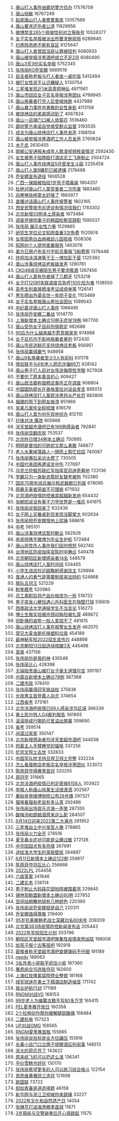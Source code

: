 1. [唐山打人事件由廊坊警方侦办](https://s.weibo.com//weibo?q=%23%E5%94%90%E5%B1%B1%E6%89%93%E4%BA%BA%E4%BA%8B%E4%BB%B6%E7%94%B1%E5%BB%8A%E5%9D%8A%E8%AD%A6%E6%96%B9%E4%BE%A6%E5%8A%9E%23&Refer=top) 17576759
2. [唐山徐敏](https://s.weibo.com//weibo?q=%23%E5%94%90%E5%B1%B1%E5%BE%90%E6%95%8F%23&Refer=top) 16767249
3. [起底唐山打人者累累案底](https://s.weibo.com//weibo?q=%23%E8%B5%B7%E5%BA%95%E5%94%90%E5%B1%B1%E6%89%93%E4%BA%BA%E8%80%85%E7%B4%AF%E7%B4%AF%E6%A1%88%E5%BA%95%23&Refer=top) 12057569
4. [唐山要求还伤者公道](https://s.weibo.com//weibo?q=%23%E5%94%90%E5%B1%B1%E8%A6%81%E6%B1%82%E8%BF%98%E4%BC%A4%E8%80%85%E5%85%AC%E9%81%93%23&Refer=top) 11929956
5. [微博禁言265个挑唆性别对立等账号](https://s.weibo.com//weibo?q=%23%E5%BE%AE%E5%8D%9A%E7%A6%81%E8%A8%80265%E4%B8%AA%E6%8C%91%E5%94%86%E6%80%A7%E5%88%AB%E5%AF%B9%E7%AB%8B%E7%AD%89%E8%B4%A6%E5%8F%B7%23&Refer=top) 10526377
6. [女子实名举报被派出所要求删视频](https://s.weibo.com//weibo?q=%23%E5%A5%B3%E5%AD%90%E5%AE%9E%E5%90%8D%E4%B8%BE%E6%8A%A5%E8%A2%AB%E6%B4%BE%E5%87%BA%E6%89%80%E8%A6%81%E6%B1%82%E5%88%A0%E8%A7%86%E9%A2%91%23&Refer=top) 6289940
7. [扫黑除恶绝不能有盲区](https://s.weibo.com//weibo?q=%23%E6%89%AB%E9%BB%91%E9%99%A4%E6%81%B6%E7%BB%9D%E4%B8%8D%E8%83%BD%E6%9C%89%E7%9B%B2%E5%8C%BA%23&Refer=top) 6125647
8. [唐山打人者曾因当庭认罪被轻判](https://s.weibo.com//weibo?q=%23%E5%94%90%E5%B1%B1%E6%89%93%E4%BA%BA%E8%80%85%E6%9B%BE%E5%9B%A0%E5%BD%93%E5%BA%AD%E8%AE%A4%E7%BD%AA%E8%A2%AB%E8%BD%BB%E5%88%A4%23&Refer=top) 6080933
9. [唐山被举报涉黑酒吧成立不足2月](https://s.weibo.com//weibo?q=%23%E5%94%90%E5%B1%B1%E8%A2%AB%E4%B8%BE%E6%8A%A5%E6%B6%89%E9%BB%91%E9%85%92%E5%90%A7%E6%88%90%E7%AB%8B%E4%B8%8D%E8%B6%B32%E6%9C%88%23&Refer=top) 6080490
10. [唐山3天3份实名举报](https://s.weibo.com//weibo?q=%23%E5%94%90%E5%B1%B13%E5%A4%A93%E4%BB%BD%E5%AE%9E%E5%90%8D%E4%B8%BE%E6%8A%A5%23&Refer=top) 5752345
11. [张伟丽KO乔安娜](https://s.weibo.com//weibo?q=%23%E5%BC%A0%E4%BC%9F%E4%B8%BDKO%E4%B9%94%E5%AE%89%E5%A8%9C%23&Refer=top) 5689519
12. [目击者称老板与打人者坐一桌吃饭](https://s.weibo.com//weibo?q=%23%E7%9B%AE%E5%87%BB%E8%80%85%E7%A7%B0%E8%80%81%E6%9D%BF%E4%B8%8E%E6%89%93%E4%BA%BA%E8%80%85%E5%9D%90%E4%B8%80%E6%A1%8C%E5%90%83%E9%A5%AD%23&Refer=top) 5412494
13. [被打女性说不认识嫌疑人](https://s.weibo.com//weibo?q=%23%E8%A2%AB%E6%89%93%E5%A5%B3%E6%80%A7%E8%AF%B4%E4%B8%8D%E8%AE%A4%E8%AF%86%E5%AB%8C%E7%96%91%E4%BA%BA%23&Refer=top) 5130754
14. [三星堆发现近1米高青铜神坛](https://s.weibo.com//weibo?q=%23%E4%B8%89%E6%98%9F%E5%A0%86%E5%8F%91%E7%8E%B0%E8%BF%911%E7%B1%B3%E9%AB%98%E9%9D%92%E9%93%9C%E7%A5%9E%E5%9D%9B%23&Refer=top) 4971561
15. [唐山市回应女子实名举报涉黑团伙](https://s.weibo.com//weibo?q=%23%E5%94%90%E5%B1%B1%E5%B8%82%E5%9B%9E%E5%BA%94%E5%A5%B3%E5%AD%90%E5%AE%9E%E5%90%8D%E4%B8%BE%E6%8A%A5%E6%B6%89%E9%BB%91%E5%9B%A2%E4%BC%99%23&Refer=top) 4799945
16. [唐山施暴者打完人后曾喊快跑](https://s.weibo.com//weibo?q=%23%E5%94%90%E5%B1%B1%E6%96%BD%E6%9A%B4%E8%80%85%E6%89%93%E5%AE%8C%E4%BA%BA%E5%90%8E%E6%9B%BE%E5%96%8A%E5%BF%AB%E8%B7%91%23&Refer=top) 4437989
17. [唐山暴力事件中勇敢的女性身影](https://s.weibo.com//weibo?q=%23%E5%94%90%E5%B1%B1%E6%9A%B4%E5%8A%9B%E4%BA%8B%E4%BB%B6%E4%B8%AD%E5%8B%87%E6%95%A2%E7%9A%84%E5%A5%B3%E6%80%A7%E8%BA%AB%E5%BD%B1%23&Refer=top) 4113158
18. [被烧烤店的弟弟感动到了](https://s.weibo.com//weibo?q=%23%E8%A2%AB%E7%83%A7%E7%83%A4%E5%BA%97%E7%9A%84%E5%BC%9F%E5%BC%9F%E6%84%9F%E5%8A%A8%E5%88%B0%E4%BA%86%23&Refer=top) 4067824
19. [唐山一店铺门口被人放菊花](https://s.weibo.com//weibo?q=%23%E5%94%90%E5%B1%B1%E4%B8%80%E5%BA%97%E9%93%BA%E9%97%A8%E5%8F%A3%E8%A2%AB%E4%BA%BA%E6%94%BE%E8%8F%8A%E8%8A%B1%23&Refer=top) 3516460
20. [廊坊警方承诺自觉接受群众监督](https://s.weibo.com//weibo?q=%23%E5%BB%8A%E5%9D%8A%E8%AD%A6%E6%96%B9%E6%89%BF%E8%AF%BA%E8%87%AA%E8%A7%89%E6%8E%A5%E5%8F%97%E7%BE%A4%E4%BC%97%E7%9B%91%E7%9D%A3%23&Refer=top) 3193535
21. [成龙为唐山烧烤店打人事件发声](https://s.weibo.com//weibo?q=%23%E6%88%90%E9%BE%99%E4%B8%BA%E5%94%90%E5%B1%B1%E7%83%A7%E7%83%A4%E5%BA%97%E6%89%93%E4%BA%BA%E4%BA%8B%E4%BB%B6%E5%8F%91%E5%A3%B0%23&Refer=top) 3188104
22. [唐山被举报涉黑酒吧工作人员发声](https://s.weibo.com//weibo?q=%23%E5%94%90%E5%B1%B1%E8%A2%AB%E4%B8%BE%E6%8A%A5%E6%B6%89%E9%BB%91%E9%85%92%E5%90%A7%E5%B7%A5%E4%BD%9C%E4%BA%BA%E5%91%98%E5%8F%91%E5%A3%B0%23&Refer=top) 2760624
23. [水千丞](https://s.weibo.com//weibo?q=%E6%B0%B4%E5%8D%83%E4%B8%9E&Refer=top) 2630455
24. [邯郸公安通报未成年人欺凌视频核查情况](https://s.weibo.com//weibo?q=%23%E9%82%AF%E9%83%B8%E5%85%AC%E5%AE%89%E9%80%9A%E6%8A%A5%E6%9C%AA%E6%88%90%E5%B9%B4%E4%BA%BA%E6%AC%BA%E5%87%8C%E8%A7%86%E9%A2%91%E6%A0%B8%E6%9F%A5%E6%83%85%E5%86%B5%23&Refer=top) 2592430
25. [女生被男子掐脖殴打酒店员工飞奔制止](https://s.weibo.com//weibo?q=%23%E5%A5%B3%E7%94%9F%E8%A2%AB%E7%94%B7%E5%AD%90%E6%8E%90%E8%84%96%E6%AE%B4%E6%89%93%E9%85%92%E5%BA%97%E5%91%98%E5%B7%A5%E9%A3%9E%E5%A5%94%E5%88%B6%E6%AD%A2%23&Refer=top) 2504724
26. [唐山打人事件烧烤店5月曾发生斗殴](https://s.weibo.com//weibo?q=%23%E5%94%90%E5%B1%B1%E6%89%93%E4%BA%BA%E4%BA%8B%E4%BB%B6%E7%83%A7%E7%83%A4%E5%BA%975%E6%9C%88%E6%9B%BE%E5%8F%91%E7%94%9F%E6%96%97%E6%AE%B4%23&Refer=top) 2235458
27. [唐山打人案9嫌犯已被逮捕](https://s.weibo.com//weibo?q=%23%E5%94%90%E5%B1%B1%E6%89%93%E4%BA%BA%E6%A1%889%E5%AB%8C%E7%8A%AF%E5%B7%B2%E8%A2%AB%E9%80%AE%E6%8D%95%23&Refer=top) 2178499
28. [乔安娜宣布退役](https://s.weibo.com//weibo?q=%23%E4%B9%94%E5%AE%89%E5%A8%9C%E5%AE%A3%E5%B8%83%E9%80%80%E5%BD%B9%23&Refer=top) 1906528
29. [广西一保姆被指给1岁孩子喂鼻屎](https://s.weibo.com//weibo?q=%23%E5%B9%BF%E8%A5%BF%E4%B8%80%E4%BF%9D%E5%A7%86%E8%A2%AB%E6%8C%87%E7%BB%991%E5%B2%81%E5%AD%A9%E5%AD%90%E5%96%82%E9%BC%BB%E5%B1%8E%23&Refer=top) 1904207
30. [杜绝对唐山打人案受害者二次伤害](https://s.weibo.com//weibo?q=%23%E6%9D%9C%E7%BB%9D%E5%AF%B9%E5%94%90%E5%B1%B1%E6%89%93%E4%BA%BA%E6%A1%88%E5%8F%97%E5%AE%B3%E8%80%85%E4%BA%8C%E6%AC%A1%E4%BC%A4%E5%AE%B3%23&Refer=top) 1883460
31. [向琴琴徐梓童太好嗑了](https://s.weibo.com//weibo?q=%23%E5%90%91%E7%90%B4%E7%90%B4%E5%BE%90%E6%A2%93%E7%AB%A5%E5%A4%AA%E5%A5%BD%E5%97%91%E4%BA%86%23&Refer=top) 1860977
32. [直播对话唐山打人事件报警者](https://s.weibo.com//weibo?q=%23%E7%9B%B4%E6%92%AD%E5%AF%B9%E8%AF%9D%E5%94%90%E5%B1%B1%E6%89%93%E4%BA%BA%E4%BA%8B%E4%BB%B6%E6%8A%A5%E8%AD%A6%E8%80%85%23&Refer=top) 1802165
33. [西安民警夜市巡逻说有情况找我们](https://s.weibo.com//weibo?q=%23%E8%A5%BF%E5%AE%89%E6%B0%91%E8%AD%A6%E5%A4%9C%E5%B8%82%E5%B7%A1%E9%80%BB%E8%AF%B4%E6%9C%89%E6%83%85%E5%86%B5%E6%89%BE%E6%88%91%E4%BB%AC%23&Refer=top) 1783302
34. [北京新增33例本土感染者](https://s.weibo.com//weibo?q=%E5%8C%97%E4%BA%AC%E6%96%B0%E5%A2%9E33%E4%BE%8B%E6%9C%AC%E5%9C%9F%E6%84%9F%E6%9F%93%E8%80%85&Refer=top) 1673484
35. [调查尹锡悦妻子的韩国检察官辞职](https://s.weibo.com//weibo?q=%23%E8%B0%83%E6%9F%A5%E5%B0%B9%E9%94%A1%E6%82%A6%E5%A6%BB%E5%AD%90%E7%9A%84%E9%9F%A9%E5%9B%BD%E6%A3%80%E5%AF%9F%E5%AE%98%E8%BE%9E%E8%81%8C%23&Refer=top) 1595037
36. [张伟丽 展示女性力量](https://s.weibo.com//weibo?q=%E5%BC%A0%E4%BC%9F%E4%B8%BD%20%E5%B1%95%E7%A4%BA%E5%A5%B3%E6%80%A7%E5%8A%9B%E9%87%8F&Refer=top) 1529865
37. [研究生学位论文知网查重3次免费](https://s.weibo.com//weibo?q=%23%E7%A0%94%E7%A9%B6%E7%94%9F%E5%AD%A6%E4%BD%8D%E8%AE%BA%E6%96%87%E7%9F%A5%E7%BD%91%E6%9F%A5%E9%87%8D3%E6%AC%A1%E5%85%8D%E8%B4%B9%23&Refer=top) 1520974
38. [女孩因患白血病被幼儿园拒收](https://s.weibo.com//weibo?q=%23%E5%A5%B3%E5%AD%A9%E5%9B%A0%E6%82%A3%E7%99%BD%E8%A1%80%E7%97%85%E8%A2%AB%E5%B9%BC%E5%84%BF%E5%9B%AD%E6%8B%92%E6%94%B6%23&Refer=top) 1508306
39. [知网向个人提供查重服务](https://s.weibo.com//weibo?q=%23%E7%9F%A5%E7%BD%91%E5%90%91%E4%B8%AA%E4%BA%BA%E6%8F%90%E4%BE%9B%E6%9F%A5%E9%87%8D%E6%9C%8D%E5%8A%A1%23&Refer=top) 1463078
40. [美方已用卢布支付宇航员乘俄飞船费用](https://s.weibo.com//weibo?q=%23%E7%BE%8E%E6%96%B9%E5%B7%B2%E7%94%A8%E5%8D%A2%E5%B8%83%E6%94%AF%E4%BB%98%E5%AE%87%E8%88%AA%E5%91%98%E4%B9%98%E4%BF%84%E9%A3%9E%E8%88%B9%E8%B4%B9%E7%94%A8%23&Refer=top) 1378448
41. [炸鸡加冰淇淋等于王一博加彭于晏](https://s.weibo.com//weibo?q=%23%E7%82%B8%E9%B8%A1%E5%8A%A0%E5%86%B0%E6%B7%87%E6%B7%8B%E7%AD%89%E4%BA%8E%E7%8E%8B%E4%B8%80%E5%8D%9A%E5%8A%A0%E5%BD%AD%E4%BA%8E%E6%99%8F%23&Refer=top) 1325392
42. [唐山涉事烧烤店老板娘发声](https://s.weibo.com//weibo?q=%23%E5%94%90%E5%B1%B1%E6%B6%89%E4%BA%8B%E7%83%A7%E7%83%A4%E5%BA%97%E8%80%81%E6%9D%BF%E5%A8%98%E5%8F%91%E5%A3%B0%23&Refer=top) 1290761
43. [CKG48成员被陌生男子要求敬酒](https://s.weibo.com//weibo?q=%23CKG48%E6%88%90%E5%91%98%E8%A2%AB%E9%99%8C%E7%94%9F%E7%94%B7%E5%AD%90%E8%A6%81%E6%B1%82%E6%95%AC%E9%85%92%23&Refer=top) 1267456
44. [唐山打人案有伤者掉了几颗牙](https://s.weibo.com//weibo?q=%23%E5%94%90%E5%B1%B1%E6%89%93%E4%BA%BA%E6%A1%88%E6%9C%89%E4%BC%A4%E8%80%85%E6%8E%89%E4%BA%86%E5%87%A0%E9%A2%97%E7%89%99%23&Refer=top) 1253218
45. [女子打120时失联调度员急呼110化险为夷](https://s.weibo.com//weibo?q=%23%E5%A5%B3%E5%AD%90%E6%89%93120%E6%97%B6%E5%A4%B1%E8%81%94%E8%B0%83%E5%BA%A6%E5%91%98%E6%80%A5%E5%91%BC110%E5%8C%96%E9%99%A9%E4%B8%BA%E5%A4%B7%23&Refer=top) 1138550
46. [高考生别直接晒准考证成绩单等](https://s.weibo.com//weibo?q=%23%E9%AB%98%E8%80%83%E7%94%9F%E5%88%AB%E7%9B%B4%E6%8E%A5%E6%99%92%E5%87%86%E8%80%83%E8%AF%81%E6%88%90%E7%BB%A9%E5%8D%95%E7%AD%89%23&Refer=top) 1126141
47. [男生晒出外婆去世一年院子变化](https://s.weibo.com//weibo?q=%23%E7%94%B7%E7%94%9F%E6%99%92%E5%87%BA%E5%A4%96%E5%A9%86%E5%8E%BB%E4%B8%96%E4%B8%80%E5%B9%B4%E9%99%A2%E5%AD%90%E5%8F%98%E5%8C%96%23&Refer=top) 1103469
48. [女子实名举报唐山黑社会团伙](https://s.weibo.com//weibo?q=%E5%A5%B3%E5%AD%90%E5%AE%9E%E5%90%8D%E4%B8%BE%E6%8A%A5%E5%94%90%E5%B1%B1%E9%BB%91%E7%A4%BE%E4%BC%9A%E5%9B%A2%E4%BC%99&Refer=top) 1099043
49. [中纪委评唐山打人事件](https://s.weibo.com//weibo?q=%23%E4%B8%AD%E7%BA%AA%E5%A7%94%E8%AF%84%E5%94%90%E5%B1%B1%E6%89%93%E4%BA%BA%E4%BA%8B%E4%BB%B6%23&Refer=top) 1066495
50. [张伟丽乔安娜二番战](https://s.weibo.com//weibo?q=%23%E5%BC%A0%E4%BC%9F%E4%B8%BD%E4%B9%94%E5%AE%89%E5%A8%9C%E4%BA%8C%E7%95%AA%E6%88%98%23&Refer=top) 1014770
51. [上海新增本土确诊10例无症状19例](https://s.weibo.com//weibo?q=%23%E4%B8%8A%E6%B5%B7%E6%96%B0%E5%A2%9E%E6%9C%AC%E5%9C%9F%E7%A1%AE%E8%AF%8A10%E4%BE%8B%E6%97%A0%E7%97%87%E7%8A%B619%E4%BE%8B%23&Refer=top) 987700
52. [唐山受伤女子目前伤情稳定](https://s.weibo.com//weibo?q=%23%E5%94%90%E5%B1%B1%E5%8F%97%E4%BC%A4%E5%A5%B3%E5%AD%90%E7%9B%AE%E5%89%8D%E4%BC%A4%E6%83%85%E7%A8%B3%E5%AE%9A%23&Refer=top) 982686
53. [90后为什么越来越不愿意做家务](https://s.weibo.com//weibo?q=%2390%E5%90%8E%E4%B8%BA%E4%BB%80%E4%B9%88%E8%B6%8A%E6%9D%A5%E8%B6%8A%E4%B8%8D%E6%84%BF%E6%84%8F%E5%81%9A%E5%AE%B6%E5%8A%A1%23&Refer=top) 974988
54. [女子反抗也不影响施暴者量刑](https://s.weibo.com//weibo?q=%23%E5%A5%B3%E5%AD%90%E5%8F%8D%E6%8A%97%E4%B9%9F%E4%B8%8D%E5%BD%B1%E5%93%8D%E6%96%BD%E6%9A%B4%E8%80%85%E9%87%8F%E5%88%91%23&Refer=top) 972430
55. [唐山市民送鲜花支持烧烤店老板](https://s.weibo.com//weibo?q=%23%E5%94%90%E5%B1%B1%E5%B8%82%E6%B0%91%E9%80%81%E9%B2%9C%E8%8A%B1%E6%94%AF%E6%8C%81%E7%83%A7%E7%83%A4%E5%BA%97%E8%80%81%E6%9D%BF%23&Refer=top) 956951
56. [张伟丽赢得霸气](https://s.weibo.com//weibo?q=%23%E5%BC%A0%E4%BC%9F%E4%B8%BD%E8%B5%A2%E5%BE%97%E9%9C%B8%E6%B0%94%23&Refer=top) 948958
57. [唐山9名施暴者至少3人有前科](https://s.weibo.com//weibo?q=%23%E5%94%90%E5%B1%B19%E5%90%8D%E6%96%BD%E6%9A%B4%E8%80%85%E8%87%B3%E5%B0%913%E4%BA%BA%E6%9C%89%E5%89%8D%E7%A7%91%23&Refer=top) 931178
58. [情侣联手与6旬老人网恋诈骗66万](https://s.weibo.com//weibo?q=%23%E6%83%85%E4%BE%A3%E8%81%94%E6%89%8B%E4%B8%8E6%E6%97%AC%E8%80%81%E4%BA%BA%E7%BD%91%E6%81%8B%E8%AF%88%E9%AA%9766%E4%B8%87%23&Refer=top) 928142
59. [唐山男子打人前对女孩说侮辱性字眼](https://s.weibo.com//weibo?q=%23%E5%94%90%E5%B1%B1%E7%94%B7%E5%AD%90%E6%89%93%E4%BA%BA%E5%89%8D%E5%AF%B9%E5%A5%B3%E5%AD%A9%E8%AF%B4%E4%BE%AE%E8%BE%B1%E6%80%A7%E5%AD%97%E7%9C%BC%23&Refer=top) 927928
60. [不要伤了原本善良的心](https://s.weibo.com//weibo?q=%23%E4%B8%8D%E8%A6%81%E4%BC%A4%E4%BA%86%E5%8E%9F%E6%9C%AC%E5%96%84%E8%89%AF%E7%9A%84%E5%BF%83%23&Refer=top) 909427
61. [唐山政法委称蛋糕店事件正在调查](https://s.weibo.com//weibo?q=%23%E5%94%90%E5%B1%B1%E6%94%BF%E6%B3%95%E5%A7%94%E7%A7%B0%E8%9B%8B%E7%B3%95%E5%BA%97%E4%BA%8B%E4%BB%B6%E6%AD%A3%E5%9C%A8%E8%B0%83%E6%9F%A5%23&Refer=top) 908804
62. [中国国防部长在香格里拉对话会发言](https://s.weibo.com//weibo?q=%23%E4%B8%AD%E5%9B%BD%E5%9B%BD%E9%98%B2%E9%83%A8%E9%95%BF%E5%9C%A8%E9%A6%99%E6%A0%BC%E9%87%8C%E6%8B%89%E5%AF%B9%E8%AF%9D%E4%BC%9A%E5%8F%91%E8%A8%80%23&Refer=top) 895013
63. [唐山烧烤店打人案若涉黑将从严处罚](https://s.weibo.com//weibo?q=%23%E5%94%90%E5%B1%B1%E7%83%A7%E7%83%A4%E5%BA%97%E6%89%93%E4%BA%BA%E6%A1%88%E8%8B%A5%E6%B6%89%E9%BB%91%E5%B0%86%E4%BB%8E%E4%B8%A5%E5%A4%84%E7%BD%9A%23&Refer=top) 883806
64. [福建的雨下到网友崩溃](https://s.weibo.com//weibo?q=%23%E7%A6%8F%E5%BB%BA%E7%9A%84%E9%9B%A8%E4%B8%8B%E5%88%B0%E7%BD%91%E5%8F%8B%E5%B4%A9%E6%BA%83%23&Refer=top) 851969
65. [吴某凡案件全程梳理](https://s.weibo.com//weibo?q=%23%E5%90%B4%E6%9F%90%E5%87%A1%E6%A1%88%E4%BB%B6%E5%85%A8%E7%A8%8B%E6%A2%B3%E7%90%86%23&Refer=top) 816579
66. [唐山打人案为何在异地侦办](https://s.weibo.com//weibo?q=%23%E5%94%90%E5%B1%B1%E6%89%93%E4%BA%BA%E6%A1%88%E4%B8%BA%E4%BD%95%E5%9C%A8%E5%BC%82%E5%9C%B0%E4%BE%A6%E5%8A%9E%23&Refer=top) 812110
67. [针锋对决 魔改](https://s.weibo.com//weibo?q=%E9%92%88%E9%94%8B%E5%AF%B9%E5%86%B3%20%E9%AD%94%E6%94%B9&Refer=top) 805866
68. [涉天堂超市酒吧已有166例感染者](https://s.weibo.com//weibo?q=%23%E6%B6%89%E5%A4%A9%E5%A0%82%E8%B6%85%E5%B8%82%E9%85%92%E5%90%A7%E5%B7%B2%E6%9C%89166%E4%BE%8B%E6%84%9F%E6%9F%93%E8%80%85%23&Refer=top) 792841
69. [张伟丽空翻庆祝](https://s.weibo.com//weibo?q=%23%E5%BC%A0%E4%BC%9F%E4%B8%BD%E7%A9%BA%E7%BF%BB%E5%BA%86%E7%A5%9D%23&Refer=top) 753537
70. [北京昨日增34例本土确诊](https://s.weibo.com//weibo?q=%23%E5%8C%97%E4%BA%AC%E6%98%A8%E6%97%A5%E5%A2%9E34%E4%BE%8B%E6%9C%AC%E5%9C%9F%E7%A1%AE%E8%AF%8A%23&Refer=top) 750995
71. [明明是害怕的可她却又那么勇敢](https://s.weibo.com//weibo?q=%23%E6%98%8E%E6%98%8E%E6%98%AF%E5%AE%B3%E6%80%95%E7%9A%84%E5%8F%AF%E5%A5%B9%E5%8D%B4%E5%8F%88%E9%82%A3%E4%B9%88%E5%8B%87%E6%95%A2%23&Refer=top) 746877
72. [老人水果掉落路人一拥而上帮忙捡回](https://s.weibo.com//weibo?q=%23%E8%80%81%E4%BA%BA%E6%B0%B4%E6%9E%9C%E6%8E%89%E8%90%BD%E8%B7%AF%E4%BA%BA%E4%B8%80%E6%8B%A5%E8%80%8C%E4%B8%8A%E5%B8%AE%E5%BF%99%E6%8D%A1%E5%9B%9E%23&Refer=top) 740087
73. [张伟丽赛后采访太燃了](https://s.weibo.com//weibo?q=%23%E5%BC%A0%E4%BC%9F%E4%B8%BD%E8%B5%9B%E5%90%8E%E9%87%87%E8%AE%BF%E5%A4%AA%E7%87%83%E4%BA%86%23&Refer=top) 730505
74. [中国代表团再遭谣言中伤](https://s.weibo.com//weibo?q=%23%E4%B8%AD%E5%9B%BD%E4%BB%A3%E8%A1%A8%E5%9B%A2%E5%86%8D%E9%81%AD%E8%B0%A3%E8%A8%80%E4%B8%AD%E4%BC%A4%23&Refer=top) 727697
75. [乌克兰挖掘苏联红军指挥官邓迪奇墓地](https://s.weibo.com//weibo?q=%23%E4%B9%8C%E5%85%8B%E5%85%B0%E6%8C%96%E6%8E%98%E8%8B%8F%E8%81%94%E7%BA%A2%E5%86%9B%E6%8C%87%E6%8C%A5%E5%AE%98%E9%82%93%E8%BF%AA%E5%A5%87%E5%A2%93%E5%9C%B0%23&Refer=top) 723136
76. [学霸只为一身新衣帮好友替考被拘](https://s.weibo.com//weibo?q=%23%E5%AD%A6%E9%9C%B8%E5%8F%AA%E4%B8%BA%E4%B8%80%E8%BA%AB%E6%96%B0%E8%A1%A3%E5%B8%AE%E5%A5%BD%E5%8F%8B%E6%9B%BF%E8%80%83%E8%A2%AB%E6%8B%98%23&Refer=top) 702380
77. [国庆70周年阅兵展示核武器都已列装](https://s.weibo.com//weibo?q=%23%E5%9B%BD%E5%BA%8670%E5%91%A8%E5%B9%B4%E9%98%85%E5%85%B5%E5%B1%95%E7%A4%BA%E6%A0%B8%E6%AD%A6%E5%99%A8%E9%83%BD%E5%B7%B2%E5%88%97%E8%A3%85%23&Refer=top) 678095
78. [网暴无辜者简直不可理喻](https://s.weibo.com//weibo?q=%23%E7%BD%91%E6%9A%B4%E6%97%A0%E8%BE%9C%E8%80%85%E7%AE%80%E7%9B%B4%E4%B8%8D%E5%8F%AF%E7%90%86%E5%96%BB%23&Refer=top) 671932
79. [北京酒吧疫情防控难度超越新发地](https://s.weibo.com//weibo?q=%23%E5%8C%97%E4%BA%AC%E9%85%92%E5%90%A7%E7%96%AB%E6%83%85%E9%98%B2%E6%8E%A7%E9%9A%BE%E5%BA%A6%E8%B6%85%E8%B6%8A%E6%96%B0%E5%8F%91%E5%9C%B0%23&Refer=top) 654432
80. [张朝阳说没有量子力学世界是一堆灰](https://s.weibo.com//weibo?q=%23%E5%BC%A0%E6%9C%9D%E9%98%B3%E8%AF%B4%E6%B2%A1%E6%9C%89%E9%87%8F%E5%AD%90%E5%8A%9B%E5%AD%A6%E4%B8%96%E7%95%8C%E6%98%AF%E4%B8%80%E5%A0%86%E7%81%B0%23&Refer=top) 641975
81. [张伟丽说我回来了](https://s.weibo.com//weibo?q=%23%E5%BC%A0%E4%BC%9F%E4%B8%BD%E8%AF%B4%E6%88%91%E5%9B%9E%E6%9D%A5%E4%BA%86%23&Refer=top) 632436
82. [女子网上买餐桌到货发现没脚掌大](https://s.weibo.com//weibo?q=%23%E5%A5%B3%E5%AD%90%E7%BD%91%E4%B8%8A%E4%B9%B0%E9%A4%90%E6%A1%8C%E5%88%B0%E8%B4%A7%E5%8F%91%E7%8E%B0%E6%B2%A1%E8%84%9A%E6%8E%8C%E5%A4%A7%23&Refer=top) 602634
83. [张伟丽把乔安娜按地上猛锤](https://s.weibo.com//weibo?q=%23%E5%BC%A0%E4%BC%9F%E4%B8%BD%E6%8A%8A%E4%B9%94%E5%AE%89%E5%A8%9C%E6%8C%89%E5%9C%B0%E4%B8%8A%E7%8C%9B%E9%94%A4%23&Refer=top) 588618
84. [中考](https://s.weibo.com//weibo?q=%E4%B8%AD%E8%80%83&Refer=top) 585101
85. [唐山涉事烧烤店暂时歇业](https://s.weibo.com//weibo?q=%23%E5%94%90%E5%B1%B1%E6%B6%89%E4%BA%8B%E7%83%A7%E7%83%A4%E5%BA%97%E6%9A%82%E6%97%B6%E6%AD%87%E4%B8%9A%23&Refer=top) 582928
86. [央视频携手微博为毕业生护航](https://s.weibo.com//weibo?q=%23%E5%A4%AE%E8%A7%86%E9%A2%91%E6%90%BA%E6%89%8B%E5%BE%AE%E5%8D%9A%E4%B8%BA%E6%AF%95%E4%B8%9A%E7%94%9F%E6%8A%A4%E8%88%AA%23&Refer=top) 572484
87. [唐山恶性伤人事件我们因何愤怒](https://s.weibo.com//weibo?q=%23%E5%94%90%E5%B1%B1%E6%81%B6%E6%80%A7%E4%BC%A4%E4%BA%BA%E4%BA%8B%E4%BB%B6%E6%88%91%E4%BB%AC%E5%9B%A0%E4%BD%95%E6%84%A4%E6%80%92%23&Refer=top) 562740
88. [台湾地区防疫指挥官陈时中确诊](https://s.weibo.com//weibo?q=%23%E5%8F%B0%E6%B9%BE%E5%9C%B0%E5%8C%BA%E9%98%B2%E7%96%AB%E6%8C%87%E6%8C%A5%E5%AE%98%E9%99%88%E6%97%B6%E4%B8%AD%E7%A1%AE%E8%AF%8A%23&Refer=top) 549478
89. [北京朝阳区新增感染者14名](https://s.weibo.com//weibo?q=%23%E5%8C%97%E4%BA%AC%E6%9C%9D%E9%98%B3%E5%8C%BA%E6%96%B0%E5%A2%9E%E6%84%9F%E6%9F%93%E8%80%8514%E5%90%8D%23&Refer=top) 548579
90. [唐山烧烤店打人案时间线](https://s.weibo.com//weibo?q=%23%E5%94%90%E5%B1%B1%E7%83%A7%E7%83%A4%E5%BA%97%E6%89%93%E4%BA%BA%E6%A1%88%E6%97%B6%E9%97%B4%E7%BA%BF%23&Refer=top) 534455
91. [小学生进店抄近路鞠躬感谢店主](https://s.weibo.com//weibo?q=%23%E5%B0%8F%E5%AD%A6%E7%94%9F%E8%BF%9B%E5%BA%97%E6%8A%84%E8%BF%91%E8%B7%AF%E9%9E%A0%E8%BA%AC%E6%84%9F%E8%B0%A2%E5%BA%97%E4%B8%BB%23&Refer=top) 529994
92. [普通人的勇气是需要制度来加持的](https://s.weibo.com//weibo?q=%23%E6%99%AE%E9%80%9A%E4%BA%BA%E7%9A%84%E5%8B%87%E6%B0%94%E6%98%AF%E9%9C%80%E8%A6%81%E5%88%B6%E5%BA%A6%E6%9D%A5%E5%8A%A0%E6%8C%81%E7%9A%84%23&Refer=top) 524868
93. [狼队五冠王](https://s.weibo.com//weibo?q=%23%E7%8B%BC%E9%98%9F%E4%BA%94%E5%86%A0%E7%8E%8B%23&Refer=top) 521229
94. [粉笔模考](https://s.weibo.com//weibo?q=%23%E7%B2%89%E7%AC%94%E6%A8%A1%E8%80%83%23&Refer=top) 520980
95. [员工离职后将产品价格改为一折](https://s.weibo.com//weibo?q=%23%E5%91%98%E5%B7%A5%E7%A6%BB%E8%81%8C%E5%90%8E%E5%B0%86%E4%BA%A7%E5%93%81%E4%BB%B7%E6%A0%BC%E6%94%B9%E4%B8%BA%E4%B8%80%E6%8A%98%23&Refer=top) 518732
96. [男子突发心梗恰遇心外科医生在隔壁打球](https://s.weibo.com//weibo?q=%23%E7%94%B7%E5%AD%90%E7%AA%81%E5%8F%91%E5%BF%83%E6%A2%97%E6%81%B0%E9%81%87%E5%BF%83%E5%A4%96%E7%A7%91%E5%8C%BB%E7%94%9F%E5%9C%A8%E9%9A%94%E5%A3%81%E6%89%93%E7%90%83%23&Refer=top) 516619
97. [西南政法大学通报学生不当言论](https://s.weibo.com//weibo?q=%23%E8%A5%BF%E5%8D%97%E6%94%BF%E6%B3%95%E5%A4%A7%E5%AD%A6%E9%80%9A%E6%8A%A5%E5%AD%A6%E7%94%9F%E4%B8%8D%E5%BD%93%E8%A8%80%E8%AE%BA%23&Refer=top) 516273
98. [博士生做实验被炸颈动脉险被扎穿](https://s.weibo.com//weibo?q=%23%E5%8D%9A%E5%A3%AB%E7%94%9F%E5%81%9A%E5%AE%9E%E9%AA%8C%E8%A2%AB%E7%82%B8%E9%A2%88%E5%8A%A8%E8%84%89%E9%99%A9%E8%A2%AB%E6%89%8E%E7%A9%BF%23&Refer=top) 489672
99. [仰卧俑的姿势一般人拿捏不了](https://s.weibo.com//weibo?q=%23%E4%BB%B0%E5%8D%A7%E4%BF%91%E7%9A%84%E5%A7%BF%E5%8A%BF%E4%B8%80%E8%88%AC%E4%BA%BA%E6%8B%BF%E6%8D%8F%E4%B8%8D%E4%BA%86%23&Refer=top) 481615
100. [唐山烧烤店打人事件报警女生发声](https://s.weibo.com//weibo?q=%23%E5%94%90%E5%B1%B1%E7%83%A7%E7%83%A4%E5%BA%97%E6%89%93%E4%BA%BA%E4%BA%8B%E4%BB%B6%E6%8A%A5%E8%AD%A6%E5%A5%B3%E7%94%9F%E5%8F%91%E5%A3%B0%23&Refer=top) 462070
101. [常见大麦虫能吃掉塑料垃圾](https://s.weibo.com//weibo?q=%23%E5%B8%B8%E8%A7%81%E5%A4%A7%E9%BA%A6%E8%99%AB%E8%83%BD%E5%90%83%E6%8E%89%E5%A1%91%E6%96%99%E5%9E%83%E5%9C%BE%23&Refer=top) 454189
102. [最神秘军校2022招生宣传片](https://s.weibo.com//weibo?q=%23%E6%9C%80%E7%A5%9E%E7%A7%98%E5%86%9B%E6%A0%A12022%E6%8B%9B%E7%94%9F%E5%AE%A3%E4%BC%A0%E7%89%87%23&Refer=top) 448898
103. [北京朝阳13日起连续核酸3天](https://s.weibo.com//weibo?q=%23%E5%8C%97%E4%BA%AC%E6%9C%9D%E9%98%B313%E6%97%A5%E8%B5%B7%E8%BF%9E%E7%BB%AD%E6%A0%B8%E9%85%B83%E5%A4%A9%23&Refer=top) 445498
104. [真挚](https://s.weibo.com//weibo?q=%E7%9C%9F%E6%8C%9A&Refer=top) 437156
105. [张伟丽你是我的神](https://s.weibo.com//weibo?q=%23%E5%BC%A0%E4%BC%9F%E4%B8%BD%E4%BD%A0%E6%98%AF%E6%88%91%E7%9A%84%E7%A5%9E%23&Refer=top) 435549
106. [张伟丽比心](https://s.weibo.com//weibo?q=%23%E5%BC%A0%E4%BC%9F%E4%B8%BD%E6%AF%94%E5%BF%83%23&Refer=top) 428396
107. [无端指责唐山被打女子毫无道理可言](https://s.weibo.com//weibo?q=%23%E6%97%A0%E7%AB%AF%E6%8C%87%E8%B4%A3%E5%94%90%E5%B1%B1%E8%A2%AB%E6%89%93%E5%A5%B3%E5%AD%90%E6%AF%AB%E6%97%A0%E9%81%93%E7%90%86%E5%8F%AF%E8%A8%80%23&Refer=top) 391767
108. [内蒙古新增本土确诊78例](https://s.weibo.com//weibo?q=%23%E5%86%85%E8%92%99%E5%8F%A4%E6%96%B0%E5%A2%9E%E6%9C%AC%E5%9C%9F%E7%A1%AE%E8%AF%8A78%E4%BE%8B%23&Refer=top) 387388
109. [二建市政](https://s.weibo.com//weibo?q=%E4%BA%8C%E5%BB%BA%E5%B8%82%E6%94%BF&Refer=top) 378410
110. [张伟丽赢得冠军挑战权](https://s.weibo.com//weibo?q=%23%E5%BC%A0%E4%BC%9F%E4%B8%BD%E8%B5%A2%E5%BE%97%E5%86%A0%E5%86%9B%E6%8C%91%E6%88%98%E6%9D%83%23&Refer=top) 375636
111. [光夜男主首登嘉人杂志](https://s.weibo.com//weibo?q=%E5%85%89%E5%A4%9C%E7%94%B7%E4%B8%BB%E9%A6%96%E7%99%BB%E5%98%89%E4%BA%BA%E6%9D%82%E5%BF%97&Refer=top) 374654
112. [江西省考](https://s.weibo.com//weibo?q=%23%E6%B1%9F%E8%A5%BF%E7%9C%81%E8%80%83%23&Refer=top) 373161
113. [北京涉酒吧疫情已69人感染涉15区域](https://s.weibo.com//weibo?q=%23%E5%8C%97%E4%BA%AC%E6%B6%89%E9%85%92%E5%90%A7%E7%96%AB%E6%83%85%E5%B7%B269%E4%BA%BA%E6%84%9F%E6%9F%93%E6%B6%8915%E5%8C%BA%E5%9F%9F%23&Refer=top) 366339
114. [勇士凯尔特人G4裁判报告](https://s.weibo.com//weibo?q=%23%E5%8B%87%E5%A3%AB%E5%87%AF%E5%B0%94%E7%89%B9%E4%BA%BAG4%E8%A3%81%E5%88%A4%E6%8A%A5%E5%91%8A%23&Refer=top) 361993
115. [滚滚排成行喝奶可爱溢出屏幕](https://s.weibo.com//weibo?q=%23%E6%BB%9A%E6%BB%9A%E6%8E%92%E6%88%90%E8%A1%8C%E5%96%9D%E5%A5%B6%E5%8F%AF%E7%88%B1%E6%BA%A2%E5%87%BA%E5%B1%8F%E5%B9%95%23&Refer=top) 359690
116. [省考](https://s.weibo.com//weibo?q=%E7%9C%81%E8%80%83&Refer=top) 359514
117. [间谍过家家](https://s.weibo.com//weibo?q=%23%E9%97%B4%E8%B0%8D%E8%BF%87%E5%AE%B6%E5%AE%B6%23&Refer=top) 350147
118. [北京新增感染者均涉天堂超市酒吧](https://s.weibo.com//weibo?q=%23%E5%8C%97%E4%BA%AC%E6%96%B0%E5%A2%9E%E6%84%9F%E6%9F%93%E8%80%85%E5%9D%87%E6%B6%89%E5%A4%A9%E5%A0%82%E8%B6%85%E5%B8%82%E9%85%92%E5%90%A7%23&Refer=top) 344038
119. [抱着主人手臂睡觉的猫咪](https://s.weibo.com//weibo?q=%23%E6%8A%B1%E7%9D%80%E4%B8%BB%E4%BA%BA%E6%89%8B%E8%87%82%E7%9D%A1%E8%A7%89%E7%9A%84%E7%8C%AB%E5%92%AA%23&Refer=top) 337256
120. [於崇文院士去世](https://s.weibo.com//weibo?q=%23%E6%96%BC%E5%B4%87%E6%96%87%E9%99%A2%E5%A3%AB%E5%8E%BB%E4%B8%96%23&Refer=top) 332833
121. [中国军队枕戈待旦捍卫领土完整](https://s.weibo.com//weibo?q=%23%E4%B8%AD%E5%9B%BD%E5%86%9B%E9%98%9F%E6%9E%95%E6%88%88%E5%BE%85%E6%97%A6%E6%8D%8D%E5%8D%AB%E9%A2%86%E5%9C%9F%E5%AE%8C%E6%95%B4%23&Refer=top) 332224
122. [怎么看蛋糕店老板实名举报涉黑团伙](https://s.weibo.com//weibo?q=%23%E6%80%8E%E4%B9%88%E7%9C%8B%E8%9B%8B%E7%B3%95%E5%BA%97%E8%80%81%E6%9D%BF%E5%AE%9E%E5%90%8D%E4%B8%BE%E6%8A%A5%E6%B6%89%E9%BB%91%E5%9B%A2%E4%BC%99%23&Refer=top) 323072
123. [陈雨菲夺得赛季首冠](https://s.weibo.com//weibo?q=%23%E9%99%88%E9%9B%A8%E8%8F%B2%E5%A4%BA%E5%BE%97%E8%B5%9B%E5%AD%A3%E9%A6%96%E5%86%A0%23&Refer=top) 320255
124. [周冠宇](https://s.weibo.com//weibo?q=%E5%91%A8%E5%86%A0%E5%AE%87&Refer=top) 311665
125. [北京涉酒吧疫情已判定密接6158人](https://s.weibo.com//weibo?q=%23%E5%8C%97%E4%BA%AC%E6%B6%89%E9%85%92%E5%90%A7%E7%96%AB%E6%83%85%E5%B7%B2%E5%88%A4%E5%AE%9A%E5%AF%86%E6%8E%A56158%E4%BA%BA%23&Refer=top) 303922
126. [举报人称唐山徐某生活很潇洒](https://s.weibo.com//weibo?q=%23%E4%B8%BE%E6%8A%A5%E4%BA%BA%E7%A7%B0%E5%94%90%E5%B1%B1%E5%BE%90%E6%9F%90%E7%94%9F%E6%B4%BB%E5%BE%88%E6%BD%87%E6%B4%92%23&Refer=top) 302567
127. [秦始皇帝陵博物院公布28号俑](https://s.weibo.com//weibo?q=%23%E7%A7%A6%E5%A7%8B%E7%9A%87%E5%B8%9D%E9%99%B5%E5%8D%9A%E7%89%A9%E9%99%A2%E5%85%AC%E5%B8%8328%E5%8F%B7%E4%BF%91%23&Refer=top) 297321
128. [猫咪看猫和老鼠有多认真](https://s.weibo.com//weibo?q=%23%E7%8C%AB%E5%92%AA%E7%9C%8B%E7%8C%AB%E5%92%8C%E8%80%81%E9%BC%A0%E6%9C%89%E5%A4%9A%E8%AE%A4%E7%9C%9F%23&Refer=top) 292486
129. [张伟丽出场音乐沧海一声笑](https://s.weibo.com//weibo?q=%23%E5%BC%A0%E4%BC%9F%E4%B8%BD%E5%87%BA%E5%9C%BA%E9%9F%B3%E4%B9%90%E6%B2%A7%E6%B5%B7%E4%B8%80%E5%A3%B0%E7%AC%91%23&Refer=top) 287355
130. [酸梅汤和朗姆酒原来这么配](https://s.weibo.com//weibo?q=%23%E9%85%B8%E6%A2%85%E6%B1%A4%E5%92%8C%E6%9C%97%E5%A7%86%E9%85%92%E5%8E%9F%E6%9D%A5%E8%BF%99%E4%B9%88%E9%85%8D%23&Refer=top) 284507
131. [6月14日迎来2022第二大满月](https://s.weibo.com//weibo?q=%236%E6%9C%8814%E6%97%A5%E8%BF%8E%E6%9D%A52022%E7%AC%AC%E4%BA%8C%E5%A4%A7%E6%BB%A1%E6%9C%88%23&Refer=top) 281952
132. [三星堆出土中分发型人像](https://s.weibo.com//weibo?q=%23%E4%B8%89%E6%98%9F%E5%A0%86%E5%87%BA%E5%9C%9F%E4%B8%AD%E5%88%86%E5%8F%91%E5%9E%8B%E4%BA%BA%E5%83%8F%23&Refer=top) 278865
133. [张伟丽火力全开](https://s.weibo.com//weibo?q=%23%E5%BC%A0%E4%BC%9F%E4%B8%BD%E7%81%AB%E5%8A%9B%E5%85%A8%E5%BC%80%23&Refer=top) 278516
134. [夏天鼻炎症状可能是尘螨过敏](https://s.weibo.com//weibo?q=%23%E5%A4%8F%E5%A4%A9%E9%BC%BB%E7%82%8E%E7%97%87%E7%8A%B6%E5%8F%AF%E8%83%BD%E6%98%AF%E5%B0%98%E8%9E%A8%E8%BF%87%E6%95%8F%23&Refer=top) 272126
135. [中华田园犬有多热情](https://s.weibo.com//weibo?q=%23%E4%B8%AD%E5%8D%8E%E7%94%B0%E5%9B%AD%E7%8A%AC%E6%9C%89%E5%A4%9A%E7%83%AD%E6%83%85%23&Refer=top) 267991
136. [送给准大学生的录取壁纸](https://s.weibo.com//weibo?q=%23%E9%80%81%E7%BB%99%E5%87%86%E5%A4%A7%E5%AD%A6%E7%94%9F%E7%9A%84%E5%BD%95%E5%8F%96%E5%A3%81%E7%BA%B8%23&Refer=top) 264897
137. [6月11日新增本土确诊122例](https://s.weibo.com//weibo?q=%236%E6%9C%8811%E6%97%A5%E6%96%B0%E5%A2%9E%E6%9C%AC%E5%9C%9F%E7%A1%AE%E8%AF%8A122%E4%BE%8B%23&Refer=top) 259817
138. [陈雨菲夺冠后比心](https://s.weibo.com//weibo?q=%23%E9%99%88%E9%9B%A8%E8%8F%B2%E5%A4%BA%E5%86%A0%E5%90%8E%E6%AF%94%E5%BF%83%23&Refer=top) 256666
139. [2022LPL](https://s.weibo.com//weibo?q=2022LPL&Refer=top) 254456
140. [六级答案](https://s.weibo.com//weibo?q=%23%E5%85%AD%E7%BA%A7%E7%AD%94%E6%A1%88%23&Refer=top) 241646
141. [二建实务](https://s.weibo.com//weibo?q=%E4%BA%8C%E5%BB%BA%E5%AE%9E%E5%8A%A1&Refer=top) 236114
142. [男子制止大妈踩花田拍照被围着骂](https://s.weibo.com//weibo?q=%23%E7%94%B7%E5%AD%90%E5%88%B6%E6%AD%A2%E5%A4%A7%E5%A6%88%E8%B8%A9%E8%8A%B1%E7%94%B0%E6%8B%8D%E7%85%A7%E8%A2%AB%E5%9B%B4%E7%9D%80%E9%AA%82%23&Refer=top) 229845
143. [锡林郭勒盟新增本土确诊60例](https://s.weibo.com//weibo?q=%23%E9%94%A1%E6%9E%97%E9%83%AD%E5%8B%92%E7%9B%9F%E6%96%B0%E5%A2%9E%E6%9C%AC%E5%9C%9F%E7%A1%AE%E8%AF%8A60%E4%BE%8B%23&Refer=top) 227852
144. [空间站俯瞰地球有几种颜色](https://s.weibo.com//weibo?q=%23%E7%A9%BA%E9%97%B4%E7%AB%99%E4%BF%AF%E7%9E%B0%E5%9C%B0%E7%90%83%E6%9C%89%E5%87%A0%E7%A7%8D%E9%A2%9C%E8%89%B2%23&Refer=top) 220390
145. [张伟丽说乔安娜就是自己](https://s.weibo.com//weibo?q=%E5%BC%A0%E4%BC%9F%E4%B8%BD%E8%AF%B4%E4%B9%94%E5%AE%89%E5%A8%9C%E5%B0%B1%E6%98%AF%E8%87%AA%E5%B7%B1&Refer=top) 220311
146. [乔安娜值得尊敬](https://s.weibo.com//weibo?q=%23%E4%B9%94%E5%AE%89%E5%A8%9C%E5%80%BC%E5%BE%97%E5%B0%8A%E6%95%AC%23&Refer=top) 219400
147. [95岁抗美援朝老战士深藏功名60余年](https://s.weibo.com//weibo?q=%2395%E5%B2%81%E6%8A%97%E7%BE%8E%E6%8F%B4%E6%9C%9D%E8%80%81%E6%88%98%E5%A3%AB%E6%B7%B1%E8%97%8F%E5%8A%9F%E5%90%8D60%E4%BD%99%E5%B9%B4%23&Refer=top) 209209
148. [北京第363场疫情防控新闻发布会](https://s.weibo.com//weibo?q=%23%E5%8C%97%E4%BA%AC%E7%AC%AC363%E5%9C%BA%E7%96%AB%E6%83%85%E9%98%B2%E6%8E%A7%E6%96%B0%E9%97%BB%E5%8F%91%E5%B8%83%E4%BC%9A%23&Refer=top) 205443
149. [2022年军校招生计划](https://s.weibo.com//weibo?q=%232022%E5%B9%B4%E5%86%9B%E6%A0%A1%E6%8B%9B%E7%94%9F%E8%AE%A1%E5%88%92%23&Refer=top) 203796
150. [朝阳区天堂超市酒吧聚集性疫情来势凶猛](https://s.weibo.com//weibo?q=%E6%9C%9D%E9%98%B3%E5%8C%BA%E5%A4%A9%E5%A0%82%E8%B6%85%E5%B8%82%E9%85%92%E5%90%A7%E8%81%9A%E9%9B%86%E6%80%A7%E7%96%AB%E6%83%85%E6%9D%A5%E5%8A%BF%E5%87%B6%E7%8C%9B&Refer=top) 198008
151. [给孩子报个古筝班吧](https://s.weibo.com//weibo?q=%23%E7%BB%99%E5%AD%A9%E5%AD%90%E6%8A%A5%E4%B8%AA%E5%8F%A4%E7%AD%9D%E7%8F%AD%E5%90%A7%23&Refer=top) 192919
152. [密接者称天堂超市酒吧查健康码不仔细](https://s.weibo.com//weibo?q=%23%E5%AF%86%E6%8E%A5%E8%80%85%E7%A7%B0%E5%A4%A9%E5%A0%82%E8%B6%85%E5%B8%82%E9%85%92%E5%90%A7%E6%9F%A5%E5%81%A5%E5%BA%B7%E7%A0%81%E4%B8%8D%E4%BB%94%E7%BB%86%23&Refer=top) 191189
153. [needy](https://s.weibo.com//weibo?q=needy&Refer=top) 188063
154. [3名外卖小哥联手抓住小偷](https://s.weibo.com//weibo?q=%233%E5%90%8D%E5%A4%96%E5%8D%96%E5%B0%8F%E5%93%A5%E8%81%94%E6%89%8B%E6%8A%93%E4%BD%8F%E5%B0%8F%E5%81%B7%23&Refer=top) 187360
155. [雅思组合15连胜夺冠](https://s.weibo.com//weibo?q=%23%E9%9B%85%E6%80%9D%E7%BB%84%E5%90%8815%E8%BF%9E%E8%83%9C%E5%A4%BA%E5%86%A0%23&Refer=top) 182600
156. [上海红玫瑰美容院停业整顿](https://s.weibo.com//weibo?q=%23%E4%B8%8A%E6%B5%B7%E7%BA%A2%E7%8E%AB%E7%91%B0%E7%BE%8E%E5%AE%B9%E9%99%A2%E5%81%9C%E4%B8%9A%E6%95%B4%E9%A1%BF%23&Refer=top) 181168
157. [绿军球迷在勇士下榻酒店制造噪音](https://s.weibo.com//weibo?q=%23%E7%BB%BF%E5%86%9B%E7%90%83%E8%BF%B7%E5%9C%A8%E5%8B%87%E5%A3%AB%E4%B8%8B%E6%A6%BB%E9%85%92%E5%BA%97%E5%88%B6%E9%80%A0%E5%99%AA%E9%9F%B3%23&Refer=top) 171742
158. [就业护航行动](https://s.weibo.com//weibo?q=%E5%B0%B1%E4%B8%9A%E6%8A%A4%E8%88%AA%E8%A1%8C%E5%8A%A8&Refer=top) 171189
159. [RNGM对战VG](https://s.weibo.com//weibo?q=%23RNGM%E5%AF%B9%E6%88%98VG%23&Refer=top) 168153
160. [99岁老人为编纂古籍手写80多万字](https://s.weibo.com//weibo?q=%2399%E5%B2%81%E8%80%81%E4%BA%BA%E4%B8%BA%E7%BC%96%E7%BA%82%E5%8F%A4%E7%B1%8D%E6%89%8B%E5%86%9980%E5%A4%9A%E4%B8%87%E5%AD%97%23&Refer=top) 165415
161. [PEL夏季赛开放日](https://s.weibo.com//weibo?q=%23PEL%E5%A4%8F%E5%AD%A3%E8%B5%9B%E5%BC%80%E6%94%BE%E6%97%A5%23&Refer=top) 160358
162. [2个拉伸动作帮你缓解腿部酸痛](https://s.weibo.com//weibo?q=%232%E4%B8%AA%E6%8B%89%E4%BC%B8%E5%8A%A8%E4%BD%9C%E5%B8%AE%E4%BD%A0%E7%BC%93%E8%A7%A3%E8%85%BF%E9%83%A8%E9%85%B8%E7%97%9B%23&Refer=top) 158484
163. [二建机电](https://s.weibo.com//weibo?q=%E4%BA%8C%E5%BB%BA%E6%9C%BA%E7%94%B5&Refer=top) 157323
164. [UP对战OMG](https://s.weibo.com//weibo?q=%23UP%E5%AF%B9%E6%88%98OMG%23&Refer=top) 156565
165. [RNGM夏季赛首胜](https://s.weibo.com//weibo?q=%23RNGM%E5%A4%8F%E5%AD%A3%E8%B5%9B%E9%A6%96%E8%83%9C%23&Refer=top) 155665
166. [张伟丽说目标是全方位碾压](https://s.weibo.com//weibo?q=%23%E5%BC%A0%E4%BC%9F%E4%B8%BD%E8%AF%B4%E7%9B%AE%E6%A0%87%E6%98%AF%E5%85%A8%E6%96%B9%E4%BD%8D%E7%A2%BE%E5%8E%8B%23&Refer=top) 151919
167. [长春小店门口立牌子提醒酒后别闹事](https://s.weibo.com//weibo?q=%23%E9%95%BF%E6%98%A5%E5%B0%8F%E5%BA%97%E9%97%A8%E5%8F%A3%E7%AB%8B%E7%89%8C%E5%AD%90%E6%8F%90%E9%86%92%E9%85%92%E5%90%8E%E5%88%AB%E9%97%B9%E4%BA%8B%23&Refer=top) 148513
168. [浙大的荷花开了](https://s.weibo.com//weibo?q=%23%E6%B5%99%E5%A4%A7%E7%9A%84%E8%8D%B7%E8%8A%B1%E5%BC%80%E4%BA%86%23&Refer=top) 143622
169. [原来纸飞机可以扔这么准](https://s.weibo.com//weibo?q=%23%E5%8E%9F%E6%9D%A5%E7%BA%B8%E9%A3%9E%E6%9C%BA%E5%8F%AF%E4%BB%A5%E6%89%94%E8%BF%99%E4%B9%88%E5%87%86%23&Refer=top) 136341
170. [平价雪糕也好吃](https://s.weibo.com//weibo?q=%23%E5%B9%B3%E4%BB%B7%E9%9B%AA%E7%B3%95%E4%B9%9F%E5%A5%BD%E5%90%83%23&Refer=top) 130170
171. [张伟丽希望更多的人可以练习综合格斗](https://s.weibo.com//weibo?q=%23%E5%BC%A0%E4%BC%9F%E4%B8%BD%E5%B8%8C%E6%9C%9B%E6%9B%B4%E5%A4%9A%E7%9A%84%E4%BA%BA%E5%8F%AF%E4%BB%A5%E7%BB%83%E4%B9%A0%E7%BB%BC%E5%90%88%E6%A0%BC%E6%96%97%23&Refer=top) 122154
172. [郑思维黄雅琼三连冠](https://s.weibo.com//weibo?q=%23%E9%83%91%E6%80%9D%E7%BB%B4%E9%BB%84%E9%9B%85%E7%90%BC%E4%B8%89%E8%BF%9E%E5%86%A0%23&Refer=top) 121698
173. [欧国联](https://s.weibo.com//weibo?q=%23%E6%AC%A7%E5%9B%BD%E8%81%94%23&Refer=top) 73722
174. [假如青春是道选择题](https://s.weibo.com//weibo?q=%23%E5%81%87%E5%A6%82%E9%9D%92%E6%98%A5%E6%98%AF%E9%81%93%E9%80%89%E6%8B%A9%E9%A2%98%23&Refer=top) 46158
175. [新华网与浙江卫视喊你来跳绳](https://s.weibo.com//weibo?q=%23%E6%96%B0%E5%8D%8E%E7%BD%91%E4%B8%8E%E6%B5%99%E6%B1%9F%E5%8D%AB%E8%A7%86%E5%96%8A%E4%BD%A0%E6%9D%A5%E8%B7%B3%E7%BB%B3%23&Refer=top) 33227
176. [2022年文化和自然遗产日](https://s.weibo.com//weibo?q=%232022%E5%B9%B4%E6%96%87%E5%8C%96%E5%92%8C%E8%87%AA%E7%84%B6%E9%81%97%E4%BA%A7%E6%97%A5%23&Refer=top) 14054
177. [张琳芃打进海港赛季首球](https://s.weibo.com//weibo?q=%23%E5%BC%A0%E7%90%B3%E8%8A%83%E6%89%93%E8%BF%9B%E6%B5%B7%E6%B8%AF%E8%B5%9B%E5%AD%A3%E9%A6%96%E7%90%83%23&Refer=top) 11871
178. [3岁萌娃与交警碰拳后开心得跳起](https://s.weibo.com//weibo?q=%233%E5%B2%81%E8%90%8C%E5%A8%83%E4%B8%8E%E4%BA%A4%E8%AD%A6%E7%A2%B0%E6%8B%B3%E5%90%8E%E5%BC%80%E5%BF%83%E5%BE%97%E8%B7%B3%E8%B5%B7%23&Refer=top) 11575
